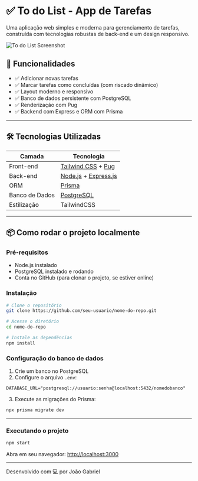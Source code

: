 # ✅ To do List - App de Tarefas

Uma aplicação web simples e moderna para gerenciamento de tarefas, construída com tecnologias robustas de back-end e um design responsivo.

![To do List Screenshot](./caminho-da-imagem/image.png)

## 🚀 Funcionalidades

- ✅ Adicionar novas tarefas
- ✅ Marcar tarefas como concluídas (com riscado dinâmico)
- ✅ Layout moderno e responsivo
- ✅ Banco de dados persistente com PostgreSQL
- ✅ Renderização com Pug
- ✅ Backend com Express e ORM com Prisma

---

## 🛠️ Tecnologias Utilizadas

| Camada         | Tecnologia                     |
|----------------|--------------------------------|
| Front-end      | [Tailwind CSS](https://tailwindcss.com/) + [Pug](https://pugjs.org/api/getting-started.html) |
| Back-end       | [Node.js](https://nodejs.org/) + [Express.js](https://expressjs.com/) |
| ORM            | [Prisma](https://www.prisma.io/) |
| Banco de Dados | [PostgreSQL](https://www.postgresql.org/) |
| Estilização    | TailwindCSS                    |

---

## 📦 Como rodar o projeto localmente

### Pré-requisitos

- Node.js instalado
- PostgreSQL instalado e rodando
- Conta no GitHub (para clonar o projeto, se estiver online)

### Instalação

```bash
# Clone o repositório
git clone https://github.com/seu-usuario/nome-do-repo.git

# Acesse o diretório
cd nome-do-repo

# Instale as dependências
npm install
```

### Configuração do banco de dados

1. Crie um banco no PostgreSQL
2. Configure o arquivo `.env`:

```
DATABASE_URL="postgresql://usuario:senha@localhost:5432/nomedobanco"
```

3. Execute as migrações do Prisma:

```bash
npx prisma migrate dev
```

---

### Executando o projeto

```bash
npm start
```

Abra em seu navegador: [http://localhost:3000](http://localhost:3000)

---

Desenvolvido com 💻 por João Gabriel